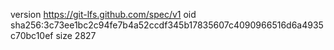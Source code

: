 version https://git-lfs.github.com/spec/v1
oid sha256:3c73ee1bc2c94fe7b4a52ccdf345b17835607c4090966516d6a4935c70bc10ef
size 2827

